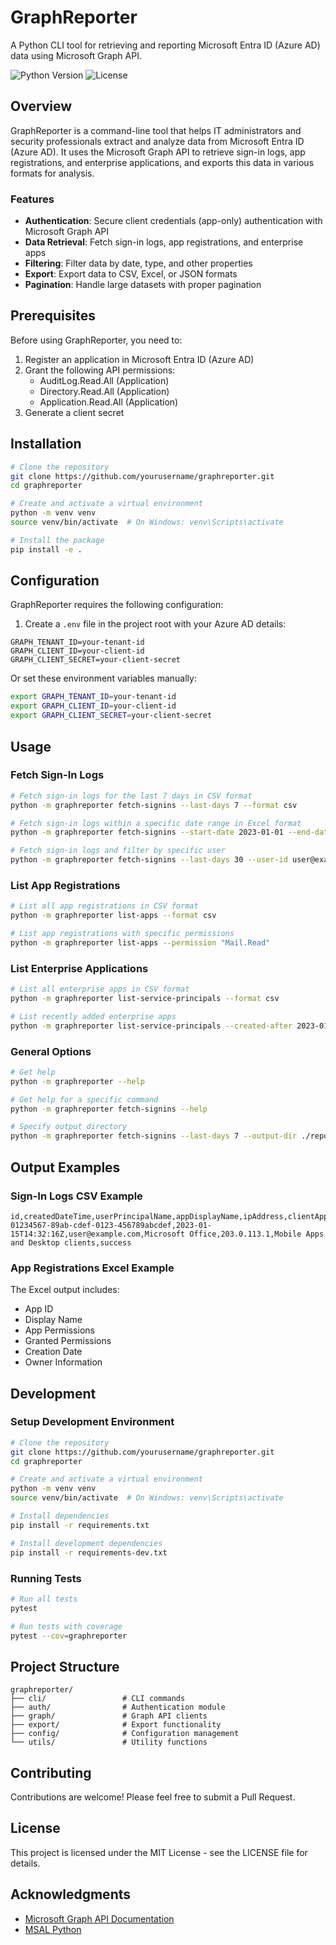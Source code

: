 # GraphReporter

A Python CLI tool for retrieving and reporting Microsoft Entra ID (Azure AD) data using Microsoft Graph API.

![Python Version](https://img.shields.io/badge/python-3.8%2B-blue)
![License](https://img.shields.io/badge/license-MIT-green)

## Overview

GraphReporter is a command-line tool that helps IT administrators and security professionals extract and analyze data from Microsoft Entra ID (Azure AD). It uses the Microsoft Graph API to retrieve sign-in logs, app registrations, and enterprise applications, and exports this data in various formats for analysis.

### Features

- **Authentication**: Secure client credentials (app-only) authentication with Microsoft Graph API
- **Data Retrieval**: Fetch sign-in logs, app registrations, and enterprise apps
- **Filtering**: Filter data by date, type, and other properties
- **Export**: Export data to CSV, Excel, or JSON formats
- **Pagination**: Handle large datasets with proper pagination

## Prerequisites

Before using GraphReporter, you need to:

1. Register an application in Microsoft Entra ID (Azure AD)
2. Grant the following API permissions:
   - AuditLog.Read.All (Application)
   - Directory.Read.All (Application)
   - Application.Read.All (Application)
3. Generate a client secret

## Installation

```bash
# Clone the repository
git clone https://github.com/yourusername/graphreporter.git
cd graphreporter

# Create and activate a virtual environment
python -m venv venv
source venv/bin/activate  # On Windows: venv\Scripts\activate

# Install the package
pip install -e .
```

## Configuration

GraphReporter requires the following configuration:

1. Create a `.env` file in the project root with your Azure AD details:

```
GRAPH_TENANT_ID=your-tenant-id
GRAPH_CLIENT_ID=your-client-id
GRAPH_CLIENT_SECRET=your-client-secret
```

Or set these environment variables manually:

```bash
export GRAPH_TENANT_ID=your-tenant-id
export GRAPH_CLIENT_ID=your-client-id
export GRAPH_CLIENT_SECRET=your-client-secret
```

## Usage

### Fetch Sign-In Logs

```bash
# Fetch sign-in logs for the last 7 days in CSV format
python -m graphreporter fetch-signins --last-days 7 --format csv

# Fetch sign-in logs within a specific date range in Excel format
python -m graphreporter fetch-signins --start-date 2023-01-01 --end-date 2023-01-31 --format excel

# Fetch sign-in logs and filter by specific user
python -m graphreporter fetch-signins --last-days 30 --user-id user@example.com
```

### List App Registrations

```bash
# List all app registrations in CSV format
python -m graphreporter list-apps --format csv

# List app registrations with specific permissions
python -m graphreporter list-apps --permission "Mail.Read"
```

### List Enterprise Applications

```bash
# List all enterprise apps in CSV format
python -m graphreporter list-service-principals --format csv

# List recently added enterprise apps
python -m graphreporter list-service-principals --created-after 2023-01-01
```

### General Options

```bash
# Get help
python -m graphreporter --help

# Get help for a specific command
python -m graphreporter fetch-signins --help

# Specify output directory
python -m graphreporter fetch-signins --last-days 7 --output-dir ./reports
```

## Output Examples

### Sign-In Logs CSV Example

```
id,createdDateTime,userPrincipalName,appDisplayName,ipAddress,clientAppUsed,status
01234567-89ab-cdef-0123-456789abcdef,2023-01-15T14:32:16Z,user@example.com,Microsoft Office,203.0.113.1,Mobile Apps and Desktop clients,success
```

### App Registrations Excel Example

The Excel output includes:
- App ID
- Display Name
- App Permissions
- Granted Permissions
- Creation Date
- Owner Information

## Development

### Setup Development Environment

```bash
# Clone the repository
git clone https://github.com/yourusername/graphreporter.git
cd graphreporter

# Create and activate a virtual environment
python -m venv venv
source venv/bin/activate  # On Windows: venv\Scripts\activate

# Install dependencies
pip install -r requirements.txt

# Install development dependencies
pip install -r requirements-dev.txt
```

### Running Tests

```bash
# Run all tests
pytest

# Run tests with coverage
pytest --cov=graphreporter
```

## Project Structure

```
graphreporter/
├── cli/                 # CLI commands
├── auth/                # Authentication module
├── graph/               # Graph API clients
├── export/              # Export functionality
├── config/              # Configuration management
└── utils/               # Utility functions
```

## Contributing

Contributions are welcome! Please feel free to submit a Pull Request.

## License

This project is licensed under the MIT License - see the LICENSE file for details.

## Acknowledgments

- [Microsoft Graph API Documentation](https://docs.microsoft.com/en-us/graph/overview)
- [MSAL Python](https://github.com/AzureAD/microsoft-authentication-library-for-python) 